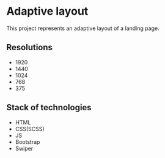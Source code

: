 # Adaptive layout

This project represents an adaptive layout of a landing page.

## Resolutions

- 1920
- 1440
- 1024
- 768
- 375

## Stack of technologies
- HTML
- CSS(SCSS)
- JS
- Bootstrap
- Swiper